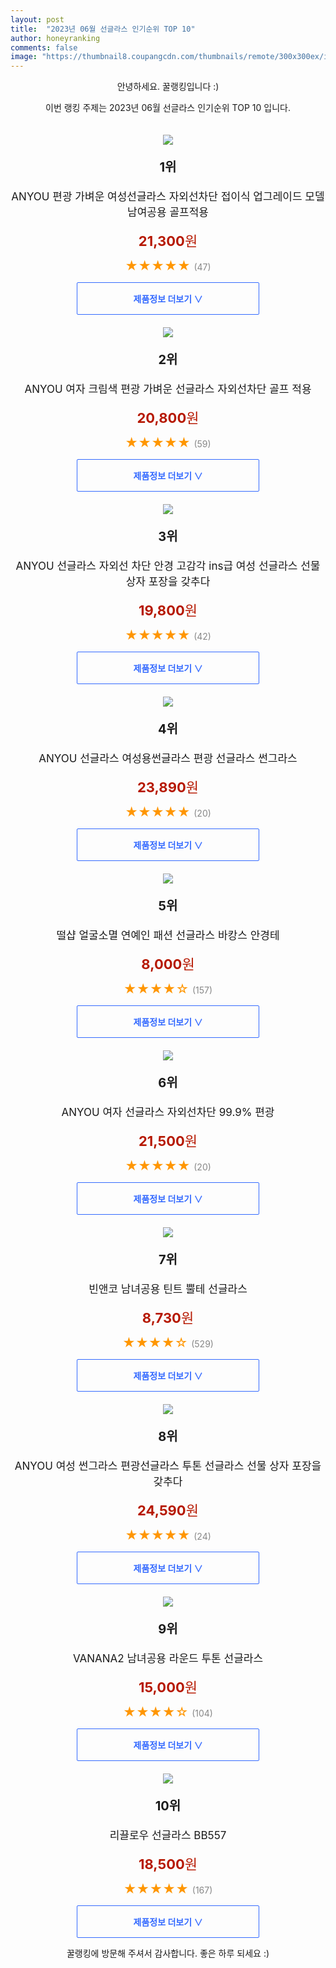 ```yaml
---
layout: post
title:  "2023년 06월 선글라스 인기순위 TOP 10"
author: honeyranking
comments: false
image: "https://thumbnail8.coupangcdn.com/thumbnails/remote/300x300ex/image/vendor_inventory/1671/1024de1ecc037e1d746bca66c8c2f8a6a1782df6385b1126083384c70a50.jpg"
---
```

<p style="text-align: center;">안녕하세요. 꿀랭킹입니다 :)</p>
<p style="text-align: center;">이번 랭킹 주제는 2023년 06월 선글라스 인기순위 TOP 10 입니다.</p><center><img src="https://thumbnail8.coupangcdn.com/thumbnails/remote/300x300ex/image/vendor_inventory/1671/1024de1ecc037e1d746bca66c8c2f8a6a1782df6385b1126083384c70a50.jpg" style="margin-top:20px" /></center><p style="text-align: center; font-size: 20px"><b>1위</b></p><p style="text-align: center; font-size: 17px">ANYOU 편광 가벼운 여성선글라스 자외선차단 접이식 업그레이드 모델 남여공용 골프적용</p><p style="text-align: center;"><span style="color: #b61800; font-size: 22px;"><b>21,300</b>원</span></p><p style="text-align: center;"><span style="color: #ff9600; font-size: 20px;">★★★★★ </span><span style="color: #878787;">(47)</span></p><center><a href="https://link.coupang.com/a/0VeeT"><div style="font-size: 14px; display: inline-block; padding: 15px 90px; color: #346aff; border-radius: 2px; border: 1px solid #346aff; cursor: pointer;"><b>제품정보 더보기 &or;</b></div></a></center><center><img src="https://thumbnail7.coupangcdn.com/thumbnails/remote/300x300ex/image/vendor_inventory/2949/b9c3b62f40a14f13db90fb1f28da8ae6facfd5739d82c08163a738c9c098.jpg" style="margin-top:20px" /></center><p style="text-align: center; font-size: 20px"><b>2위</b></p><p style="text-align: center; font-size: 17px">ANYOU 여자 크림색 편광 가벼운 선글라스 자외선차단 골프 적용</p><p style="text-align: center;"><span style="color: #b61800; font-size: 22px;"><b>20,800</b>원</span></p><p style="text-align: center;"><span style="color: #ff9600; font-size: 20px;">★★★★★ </span><span style="color: #878787;">(59)</span></p><center><a href="https://link.coupang.com/a/0VeeW"><div style="font-size: 14px; display: inline-block; padding: 15px 90px; color: #346aff; border-radius: 2px; border: 1px solid #346aff; cursor: pointer;"><b>제품정보 더보기 &or;</b></div></a></center><center><img src="https://thumbnail6.coupangcdn.com/thumbnails/remote/300x300ex/image/vendor_inventory/7f9b/efceaee909103547969840cf5843f12a6a2143d229291675a5cc172b7de7.jpg" style="margin-top:20px" /></center><p style="text-align: center; font-size: 20px"><b>3위</b></p><p style="text-align: center; font-size: 17px">ANYOU 선글라스 자외선 차단 안경 고감각 ins급 여성 선글라스 선물 상자 포장을 갖추다</p><p style="text-align: center;"><span style="color: #b61800; font-size: 22px;"><b>19,800</b>원</span></p><p style="text-align: center;"><span style="color: #ff9600; font-size: 20px;">★★★★★ </span><span style="color: #878787;">(42)</span></p><center><a href="https://www.coupang.com/vp/products/7265966034?itemId=18518702136&q=%EC%84%A0%EA%B8%80%EB%9D%BC%EC%8A%A4&sourceType=search&searchId=9f41ef0e131d4b3d8280ee00223fe51f"><div style="font-size: 14px; display: inline-block; padding: 15px 90px; color: #346aff; border-radius: 2px; border: 1px solid #346aff; cursor: pointer;"><b>제품정보 더보기 &or;</b></div></a></center><center><img src="https://thumbnail9.coupangcdn.com/thumbnails/remote/300x300ex/image/vendor_inventory/cc69/e5197c3f7b766eeae63985241d11c97cd3d683c5b34d6f221cc26d1503a4.jpg" style="margin-top:20px" /></center><p style="text-align: center; font-size: 20px"><b>4위</b></p><p style="text-align: center; font-size: 17px">ANYOU 선글라스 여성용썬글라스 편광 선글라스 썬그라스</p><p style="text-align: center;"><span style="color: #b61800; font-size: 22px;"><b>23,890</b>원</span></p><p style="text-align: center;"><span style="color: #ff9600; font-size: 20px;">★★★★★ </span><span style="color: #878787;">(20)</span></p><center><a href="https://link.coupang.com/a/0Vee1"><div style="font-size: 14px; display: inline-block; padding: 15px 90px; color: #346aff; border-radius: 2px; border: 1px solid #346aff; cursor: pointer;"><b>제품정보 더보기 &or;</b></div></a></center><center><img src="https://thumbnail7.coupangcdn.com/thumbnails/remote/300x300ex/image/vendor_inventory/658a/79d679f660779882e0b1548afe3d91f8afcb820acf5dac2b07ec81fc7ff7.jpg" style="margin-top:20px" /></center><p style="text-align: center; font-size: 20px"><b>5위</b></p><p style="text-align: center; font-size: 17px">떨샵 얼굴소멸 연예인 패션 선글라스 바캉스 안경테</p><p style="text-align: center;"><span style="color: #b61800; font-size: 22px;"><b>8,000</b>원</span></p><p style="text-align: center;"><span style="color: #ff9600; font-size: 20px;">★★★★☆ </span><span style="color: #878787;">(157)</span></p><center><a href="https://link.coupang.com/a/0Vee5"><div style="font-size: 14px; display: inline-block; padding: 15px 90px; color: #346aff; border-radius: 2px; border: 1px solid #346aff; cursor: pointer;"><b>제품정보 더보기 &or;</b></div></a></center><center><img src="https://thumbnail6.coupangcdn.com/thumbnails/remote/300x300ex/image/vendor_inventory/d248/9d5710de40d385517b48df3f30957a4cafa2626ac620399162f99b4a464d.jpg" style="margin-top:20px" /></center><p style="text-align: center; font-size: 20px"><b>6위</b></p><p style="text-align: center; font-size: 17px">ANYOU 여자 선글라스 자외선차단 99.9% 편광</p><p style="text-align: center;"><span style="color: #b61800; font-size: 22px;"><b>21,500</b>원</span></p><p style="text-align: center;"><span style="color: #ff9600; font-size: 20px;">★★★★★ </span><span style="color: #878787;">(20)</span></p><center><a href="https://link.coupang.com/a/0Vee8"><div style="font-size: 14px; display: inline-block; padding: 15px 90px; color: #346aff; border-radius: 2px; border: 1px solid #346aff; cursor: pointer;"><b>제품정보 더보기 &or;</b></div></a></center><center><img src="https://thumbnail9.coupangcdn.com/thumbnails/remote/300x300ex/image/retail/images/7472853404459079-4763856c-add9-453c-a377-6312b8e67a55.jpg" style="margin-top:20px" /></center><p style="text-align: center; font-size: 20px"><b>7위</b></p><p style="text-align: center; font-size: 17px">빈앤코 남녀공용 틴트 뿔테 선글라스</p><p style="text-align: center;"><span style="color: #b61800; font-size: 22px;"><b>8,730</b>원</span></p><p style="text-align: center;"><span style="color: #ff9600; font-size: 20px;">★★★★☆ </span><span style="color: #878787;">(529)</span></p><center><a href="https://www.coupang.com/vp/products/6446322214?itemId=13975098676&q=%EC%84%A0%EA%B8%80%EB%9D%BC%EC%8A%A4&sourceType=search&searchId=9f41ef0e131d4b3d8280ee00223fe51f"><div style="font-size: 14px; display: inline-block; padding: 15px 90px; color: #346aff; border-radius: 2px; border: 1px solid #346aff; cursor: pointer;"><b>제품정보 더보기 &or;</b></div></a></center><center><img src="https://thumbnail8.coupangcdn.com/thumbnails/remote/300x300ex/image/vendor_inventory/b9f2/e80a0e5532de3c2e2e3bbc5a79f8572cfa5e8347a08bfdf1e66f526ec31e.jpg" style="margin-top:20px" /></center><p style="text-align: center; font-size: 20px"><b>8위</b></p><p style="text-align: center; font-size: 17px">ANYOU 여성 썬그라스 편광선글라스 투톤 선글라스 선물 상자 포장을 갖추다</p><p style="text-align: center;"><span style="color: #b61800; font-size: 22px;"><b>24,590</b>원</span></p><p style="text-align: center;"><span style="color: #ff9600; font-size: 20px;">★★★★★ </span><span style="color: #878787;">(24)</span></p><center><a href="https://link.coupang.com/a/0Vefa"><div style="font-size: 14px; display: inline-block; padding: 15px 90px; color: #346aff; border-radius: 2px; border: 1px solid #346aff; cursor: pointer;"><b>제품정보 더보기 &or;</b></div></a></center><center><img src="https://thumbnail9.coupangcdn.com/thumbnails/remote/300x300ex/image/vendor_inventory/90e7/ab7df2caa653b57e6d8ac3737584fe5d1921ef9e9192f18b1cd31da26ea0.jpg" style="margin-top:20px" /></center><p style="text-align: center; font-size: 20px"><b>9위</b></p><p style="text-align: center; font-size: 17px">VANANA2 남녀공용 라운드 투톤 선글라스</p><p style="text-align: center;"><span style="color: #b61800; font-size: 22px;"><b>15,000</b>원</span></p><p style="text-align: center;"><span style="color: #ff9600; font-size: 20px;">★★★★☆ </span><span style="color: #878787;">(104)</span></p><center><a href="https://link.coupang.com/a/0Vefc"><div style="font-size: 14px; display: inline-block; padding: 15px 90px; color: #346aff; border-radius: 2px; border: 1px solid #346aff; cursor: pointer;"><b>제품정보 더보기 &or;</b></div></a></center><center><img src="https://thumbnail6.coupangcdn.com/thumbnails/remote/300x300ex/image/rs_quotation_api/l3gelsop/f53147ff3bd84501be03f143af30c7b2.jpg" style="margin-top:20px" /></center><p style="text-align: center; font-size: 20px"><b>10위</b></p><p style="text-align: center; font-size: 17px">리끌로우 선글라스 BB557</p><p style="text-align: center;"><span style="color: #b61800; font-size: 22px;"><b>18,500</b>원</span></p><p style="text-align: center;"><span style="color: #ff9600; font-size: 20px;">★★★★★ </span><span style="color: #878787;">(167)</span></p><center><a href="https://www.coupang.com/vp/products/6443499955?itemId=13956548149&q=%EC%84%A0%EA%B8%80%EB%9D%BC%EC%8A%A4&sourceType=search&searchId=9f41ef0e131d4b3d8280ee00223fe51f"><div style="font-size: 14px; display: inline-block; padding: 15px 90px; color: #346aff; border-radius: 2px; border: 1px solid #346aff; cursor: pointer;"><b>제품정보 더보기 &or;</b></div></a></center><p style="text-align: center;">꿀랭킹에 방문해 주셔서 감사합니다. 좋은 하루 되세요 :)</p>